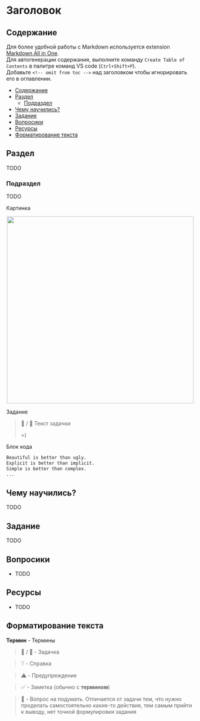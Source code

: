 <!-- omit from toc -->
# Заголовок

## Содержание

Для более удобной работы с Markdown используется extension [Markdown All in One](https://marketplace.visualstudio.com/items?itemName=yzhang.markdown-all-in-one).  
Для автогенерации содержания, выполните команду `Create Table of Contents` в палитре команд VS code (`Ctrl+Shift+P`).  
Добавьте `<!-- omit from toc -->` над заголовком чтобы игнорировать его в оглавлении.

- [Содержание](#содержание)
- [Раздел](#раздел)
  - [Подраздел](#подраздел)
- [Чему научились?](#чему-научились)
- [Задание](#задание)
- [Вопросики](#вопросики)
- [Ресурсы](#ресурсы)
- [Форматирование текста](#форматирование-текста)

## Раздел
TODO
### Подраздел
TODO

Картинка

<p align="center">
<img src=../assets/where_are_you.jpg width=500 />
</p>

Задание

> 💪 / 🦾 Текст задачки
> 
> =)

Блок кода
```bash
Beautiful is better than ugly.
Explicit is better than implicit.
Simple is better than complex.
...
```

## Чему научились?

TODO

## Задание

TODO

## Вопросики

- TODO

## Ресурсы
- TODO


## Форматирование текста

**Термин** - Термины  
> 💪 / 🦾 - Задачка

> ❔ - Справка

> ⚠️ - Предупреждение

> ✅ - Заметка (обычно с **термином**)

> 🧠 - Вопрос на подумать. Отличается от задачи тем, что нужно проделать самостоятельно какие-то действия, тем самым прийти к выводу, нет точной формулировки задания
